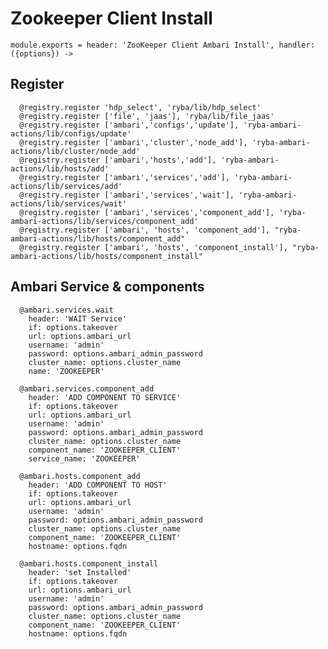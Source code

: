 
# Zookeeper Client Install

    module.exports = header: 'ZooKeeper Client Ambari Install', handler: ({options}) ->

## Register

      @registry.register 'hdp_select', 'ryba/lib/hdp_select'
      @registry.register ['file', 'jaas'], 'ryba/lib/file_jaas'
      @registry.register ['ambari','configs','update'], 'ryba-ambari-actions/lib/configs/update'
      @registry.register ['ambari','cluster','node_add'], 'ryba-ambari-actions/lib/cluster/node_add'
      @registry.register ['ambari','hosts','add'], 'ryba-ambari-actions/lib/hosts/add'
      @registry.register ['ambari','services','add'], 'ryba-ambari-actions/lib/services/add'
      @registry.register ['ambari','services','wait'], 'ryba-ambari-actions/lib/services/wait'
      @registry.register ['ambari','services','component_add'], 'ryba-ambari-actions/lib/services/component_add'
      @registry.register ['ambari', 'hosts', 'component_add'], "ryba-ambari-actions/lib/hosts/component_add"
      @registry.register ['ambari', 'hosts', 'component_install'], "ryba-ambari-actions/lib/hosts/component_install"

## Ambari Service & components

      @ambari.services.wait
        header: 'WAIT Service'
        if: options.takeover
        url: options.ambari_url
        username: 'admin'
        password: options.ambari_admin_password
        cluster_name: options.cluster_name
        name: 'ZOOKEEPER'

      @ambari.services.component_add
        header: 'ADD COMPONENT TO SERVICE'
        if: options.takeover
        url: options.ambari_url
        username: 'admin'
        password: options.ambari_admin_password
        cluster_name: options.cluster_name
        component_name: 'ZOOKEEPER_CLIENT'
        service_name: 'ZOOKEEPER'

      @ambari.hosts.component_add
        header: 'ADD COMPONENT TO HOST'
        if: options.takeover
        url: options.ambari_url
        username: 'admin'
        password: options.ambari_admin_password
        cluster_name: options.cluster_name
        component_name: 'ZOOKEEPER_CLIENT'
        hostname: options.fqdn

      @ambari.hosts.component_install
        header: 'set Installed'
        if: options.takeover
        url: options.ambari_url
        username: 'admin'
        password: options.ambari_admin_password
        cluster_name: options.cluster_name
        component_name: 'ZOOKEEPER_CLIENT'
        hostname: options.fqdn
